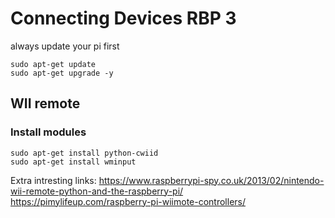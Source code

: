 # Connecting Devices RBP 3
always update your pi first
```
sudo apt-get update
sudo apt-get upgrade -y
```


## WII remote
### Install modules
```
sudo apt-get install python-cwiid
sudo apt-get install wminput
```

Extra intresting links:
https://www.raspberrypi-spy.co.uk/2013/02/nintendo-wii-remote-python-and-the-raspberry-pi/
https://pimylifeup.com/raspberry-pi-wiimote-controllers/